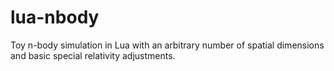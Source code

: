 lua-nbody
=========

Toy n-body simulation in Lua with an arbitrary number of spatial dimensions and basic special relativity adjustments.
